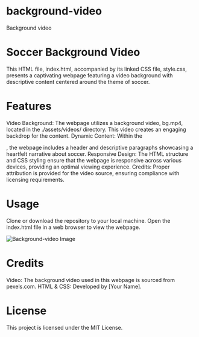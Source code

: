 # background-video
Background video

# Soccer Background Video
This HTML file, index.html, accompanied by its linked CSS file, style.css, presents a captivating webpage featuring a video background with descriptive content centered around the theme of soccer.

# Features
Video Background: The webpage utilizes a background video, bg.mp4, located in the ./assets/videos/ directory. This video creates an engaging backdrop for the content.
Dynamic Content: Within the <div class="container">, the webpage includes a header and descriptive paragraphs showcasing a heartfelt narrative about soccer.
Responsive Design: The HTML structure and CSS styling ensure that the webpage is responsive across various devices, providing an optimal viewing experience.
Credits: Proper attribution is provided for the video source, ensuring compliance with licensing requirements.

# Usage
Clone or download the repository to your local machine.
Open the index.html file in a web browser to view the webpage.

![Background-video Image](./assets/images%20/bg.png)

# Credits
Video: The background video used in this webpage is sourced from pexels.com.
HTML & CSS: Developed by [Your Name].

# License
This project is licensed under the MIT License.


